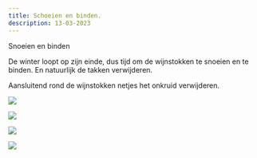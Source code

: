 ```yaml
---
title: Schoeien en binden.
description: 13-03-2023
---
```

Snoeien en binden

De winter loopt op zijn einde, dus tijd om de wijnstokken te snoeien en te binden. En natuurlijk de takken verwijderen. 

Aansluitend rond de wijnstokken netjes het onkruid verwijderen.

![](/img/2023-03-13-voor-het-snoeien.jpg)

![](/img/2023-03-13-na-het-snoeien.jpg)

![](/img/2023-03-21-onkruid-rond-de-wijnstok.jpg)

![](/img/23-03-21-onkruid-verwijderd.jpg)